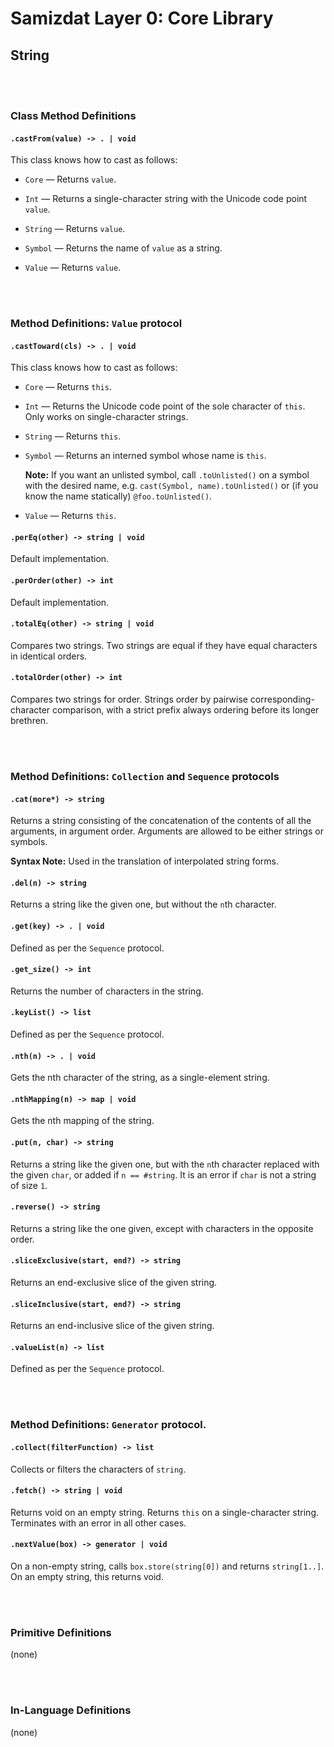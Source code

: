 Samizdat Layer 0: Core Library
==============================

String
------


<br><br>
### Class Method Definitions

#### `.castFrom(value) -> . | void`

This class knows how to cast as follows:

* `Core` &mdash; Returns `value`.

* `Int` &mdash; Returns a single-character string with the Unicode code
  point `value`.

* `String` &mdash; Returns `value`.

* `Symbol` &mdash; Returns the name of `value` as a string.

* `Value` &mdash; Returns `value`.


<br><br>
### Method Definitions: `Value` protocol

#### `.castToward(cls) -> . | void`

This class knows how to cast as follows:

* `Core` &mdash; Returns `this`.

* `Int` &mdash; Returns the Unicode code point of the sole character of
  `this`. Only works on single-character strings.

* `String` &mdash; Returns `this`.

* `Symbol` &mdash; Returns an interned symbol whose name is `this`.

  **Note:** If you want an unlisted symbol, call `.toUnlisted()` on a
  symbol with the desired name, e.g. `cast(Symbol, name).toUnlisted()`
  or (if you know the name statically) `@foo.toUnlisted()`.

* `Value` &mdash; Returns `this`.

#### `.perEq(other) -> string | void`

Default implementation.

#### `.perOrder(other) -> int`

Default implementation.

#### `.totalEq(other) -> string | void`

Compares two strings. Two strings are equal if they have equal characters in
identical orders.

#### `.totalOrder(other) -> int`

Compares two strings for order. Strings order by pairwise
corresponding-character comparison, with a strict prefix always ordering
before its longer brethren.


<br><br>
### Method Definitions: `Collection` and `Sequence` protocols

#### `.cat(more*) -> string`

Returns a string consisting of the concatenation of the contents
of all the arguments, in argument order. Arguments are allowed to be
either strings or symbols.

**Syntax Note:** Used in the translation of interpolated string forms.

#### `.del(n) -> string`

Returns a string like the given one, but without the `n`th character.

#### `.get(key) -> . | void`

Defined as per the `Sequence` protocol.

#### `.get_size() -> int`

Returns the number of characters in the string.

#### `.keyList() -> list`

Defined as per the `Sequence` protocol.

#### `.nth(n) -> . | void`

Gets the nth character of the string, as a single-element string.

#### `.nthMapping(n) -> map | void`

Gets the nth mapping of the string.

#### `.put(n, char) -> string`

Returns a string like the given one, but with the `n`th character replaced
with the given `char`, or added if `n == #string`. It is an error
if `char` is not a string of size `1`.

#### `.reverse() -> string`

Returns a string like the one given, except with characters in the opposite
order.

#### `.sliceExclusive(start, end?) -> string`

Returns an end-exclusive slice of the given string.

#### `.sliceInclusive(start, end?) -> string`

Returns an end-inclusive slice of the given string.

#### `.valueList(n) -> list`

Defined as per the `Sequence` protocol.


<br><br>
### Method Definitions: `Generator` protocol.

#### `.collect(filterFunction) -> list`

Collects or filters the characters of `string`.

#### `.fetch() -> string | void`

Returns void on an empty string. Returns `this` on a single-character string.
Terminates with an error in all other cases.

#### `.nextValue(box) -> generator | void`

On a non-empty string, calls `box.store(string[0])` and returns
`string[1..]`. On an empty string, this returns void.


<br><br>
### Primitive Definitions

(none)


<br><br>
### In-Language Definitions

(none)
